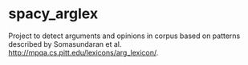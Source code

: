 # spacy_arglex
Project to detect arguments and opinions in corpus based on patterns described by Somasundaran et al. http://mpqa.cs.pitt.edu/lexicons/arg_lexicon/.
